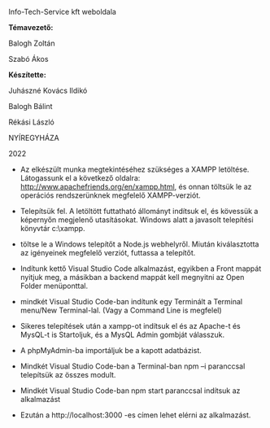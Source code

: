 

Info-Tech-Service kft weboldala

**Témavezető:** 

Balogh Zoltán 

Szabó Ákos

**Készítette:**

Juhászné Kovács Ildikó

Balogh Bálint

Rékási László

NYÍREGYHÁZA

2022

-   Az elkészült munka megtekintéséhez szükséges a XAMPP letöltése.
    Látogassunk el a következő oldalra:
    <http://www.apachefriends.org/en/xampp.html>, és onnan töltsük le az
    operációs rendszerünknek megfelelő XAMPP-verziót.

-   Telepítsük fel. A letöltött futtatható állományt indítsuk el, és
    kövessük a képernyőn megjelenő utasításokat. Windows alatt a
    javasolt telepítési könyvtár c:\\xampp.

-   töltse le a Windows telepítőt a Node.js webhelyről. Miután
    kiválasztotta az igényeinek megfelelő verziót, futtassa a telepítőt.

-   Indítunk kettő Visual Studio Code alkalmazást, egyikben a Front
    mappát nyitjuk meg, a másikban a backend mappát kell megnyitni az
    Open Folder menüponttal.

-   mindkét Visual Studio Code-ban indítunk egy Terminált a Terminal
    menu/New Terminal-lal. (Vagy a Command Line is megfelel)

-   Sikeres telepítések után a xampp-ot indítsuk el és az Apache-t és
    MysQL-t is Startoljuk, és a MysQL Admin gombját válasszuk.

-   A phpMyAdmin-ba importáljuk be a kapott adatbázist.

-   Mindkét Visual Studio Code-ban a Terminal-ban npm –i paranccsal
    telepítsük az összes modult.

-   Mindkét Visual Studio Code-ban npm start paranccsal indítsuk az
    alkalmazást

-   Ezután a http://localhost:3000 -es címen lehet elérni
    az alkalmazást.

